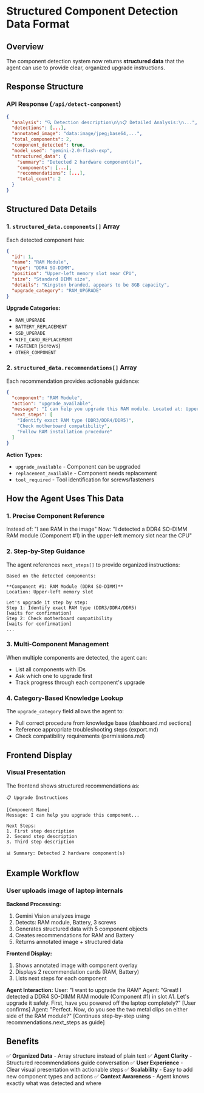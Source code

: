 # Structured Component Detection Data Format

## Overview
The component detection system now returns **structured data** that the agent can use to provide clear, organized upgrade instructions.

## Response Structure

### API Response (`/api/detect-component`)
```json
{
  "analysis": "🔍 Detection description\n\n📋 Detailed Analysis:\n...",
  "detections": [...],
  "annotated_image": "data:image/jpeg;base64,...",
  "total_components": 2,
  "component_detected": true,
  "model_used": "gemini-2.0-flash-exp",
  "structured_data": {
    "summary": "Detected 2 hardware component(s)",
    "components": [...],
    "recommendations": [...],
    "total_count": 2
  }
}
```

## Structured Data Details

### 1. `structured_data.components[]` Array
Each detected component has:

```json
{
  "id": 1,
  "name": "RAM Module",
  "type": "DDR4 SO-DIMM",
  "position": "Upper-left memory slot near CPU",
  "size": "Standard DIMM size",
  "details": "Kingston branded, appears to be 8GB capacity",
  "upgrade_category": "RAM_UPGRADE"
}
```

**Upgrade Categories:**
- `RAM_UPGRADE`
- `BATTERY_REPLACEMENT`
- `SSD_UPGRADE`
- `WIFI_CARD_REPLACEMENT`
- `FASTENER` (screws)
- `OTHER_COMPONENT`

### 2. `structured_data.recommendations[]` Array
Each recommendation provides actionable guidance:

```json
{
  "component": "RAM Module",
  "action": "upgrade_available",
  "message": "I can help you upgrade this RAM module. Located at: Upper-left memory slot near CPU.",
  "next_steps": [
    "Identify exact RAM type (DDR3/DDR4/DDR5)",
    "Check motherboard compatibility",
    "Follow RAM installation procedure"
  ]
}
```

**Action Types:**
- `upgrade_available` - Component can be upgraded
- `replacement_available` - Component needs replacement
- `tool_required` - Tool identification for screws/fasteners

## How the Agent Uses This Data

### 1. **Precise Component Reference**
Instead of: "I see RAM in the image"
Now: "I detected a DDR4 SO-DIMM RAM module (Component #1) in the upper-left memory slot near the CPU"

### 2. **Step-by-Step Guidance**
The agent references `next_steps[]` to provide organized instructions:
```
Based on the detected components:

**Component #1: RAM Module (DDR4 SO-DIMM)**
Location: Upper-left memory slot

Let's upgrade it step by step:
Step 1: Identify exact RAM type (DDR3/DDR4/DDR5)
[waits for confirmation]
Step 2: Check motherboard compatibility
[waits for confirmation]
...
```

### 3. **Multi-Component Management**
When multiple components are detected, the agent can:
- List all components with IDs
- Ask which one to upgrade first
- Track progress through each component's upgrade

### 4. **Category-Based Knowledge Lookup**
The `upgrade_category` field allows the agent to:
- Pull correct procedure from knowledge base (dashboard.md sections)
- Reference appropriate troubleshooting steps (export.md)
- Check compatibility requirements (permissions.md)

## Frontend Display

### Visual Presentation
The frontend shows structured recommendations as:

```
📋 Upgrade Instructions

[Component Name]
Message: I can help you upgrade this component...

Next Steps:
1. First step description
2. Second step description
3. Third step description

📊 Summary: Detected 2 hardware component(s)
```

## Example Workflow

### User uploads image of laptop internals

**Backend Processing:**
1. Gemini Vision analyzes image
2. Detects: RAM module, Battery, 3 screws
3. Generates structured data with 5 component objects
4. Creates recommendations for RAM and Battery
5. Returns annotated image + structured data

**Frontend Display:**
1. Shows annotated image with component overlay
2. Displays 2 recommendation cards (RAM, Battery)
3. Lists next steps for each component

**Agent Interaction:**
User: "I want to upgrade the RAM"
Agent: "Great! I detected a DDR4 SO-DIMM RAM module (Component #1) in slot A1. Let's upgrade it safely. First, have you powered off the laptop completely?"
[User confirms]
Agent: "Perfect. Now, do you see the two metal clips on either side of the RAM module?"
[Continues step-by-step using recommendations.next_steps as guide]

## Benefits

✅ **Organized Data** - Array structure instead of plain text
✅ **Agent Clarity** - Structured recommendations guide conversation
✅ **User Experience** - Clear visual presentation with actionable steps
✅ **Scalability** - Easy to add new component types and actions
✅ **Context Awareness** - Agent knows exactly what was detected and where
